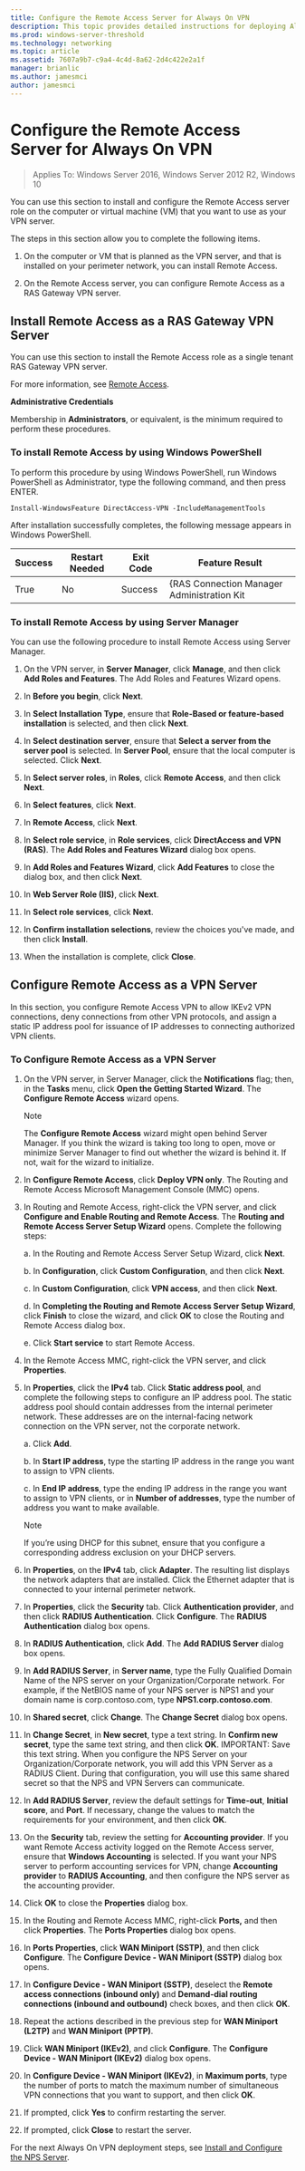 ```yaml
---
title: Configure the Remote Access Server for Always On VPN
description: This topic provides detailed instructions for deploying Always On VPN in Windows Server 2016.
ms.prod: windows-server-threshold
ms.technology: networking
ms.topic: article
ms.assetid: 7607a9b7-c9a4-4c4d-8a62-2d4c422e2a1f
manager: brianlic
ms.author: jamesmci
author: jamesmci
---
```

# Configure the Remote Access Server for Always On VPN

>Applies To: Windows Server 2016, Windows Server 2012 R2, Windows 10

You can use this section to install and configure the Remote Access server role on the computer or virtual machine \(VM\) that you want to use as your VPN server. 

The steps in this section allow you to complete the following items.

1. On the computer or VM that is planned as the VPN server, and that is installed on your perimeter network, you can install Remote Access.

2. On the Remote Access server, you can configure Remote Access as a RAS Gateway VPN server.

## Install Remote Access as a RAS Gateway VPN Server

You can use this section to install the Remote Access role as a single tenant RAS Gateway VPN server.

For more information, see [Remote Access](https://docs.microsoft.com/windows-server/remote/remote-access/remote-access).

**Administrative Credentials**

Membership in **Administrators**, or equivalent, is the minimum required to perform these procedures.

### To install Remote Access by using Windows PowerShell

To perform this procedure by using Windows PowerShell, run Windows PowerShell as Administrator, type the following command, and then press ENTER.

`Install-WindowsFeature DirectAccess-VPN -IncludeManagementTools`

After installation successfully completes, the following message appears in Windows PowerShell.

|Success| Restart Needed| Exit Code|  Feature Result|
|------- |--------------| ---------|  --------------|
|True|No |Success|{RAS Connection Manager Administration Kit|

### To install Remote Access by using Server Manager

You can use the following procedure to install Remote Access using Server Manager.

1.  On the VPN server, in **Server Manager**, click **Manage**, and then click **Add Roles and Features**. The Add Roles and Features Wizard opens.

2.  In **Before you begin**, click **Next**.

3.  In **Select Installation Type**, ensure that **Role-Based or feature-based installation** is selected, and then click **Next**.

4.  In **Select destination server**, ensure that **Select a server from the server pool** is selected. In **Server Pool**, ensure that the local computer is selected. Click **Next**.

5.  In **Select server roles**, in **Roles**, click **Remote Access**, and then click **Next**.

6.  In **Select features**, click **Next**.

7.  In **Remote Access**, click **Next**.

8.  In **Select role service**, in **Role services**, click **DirectAccess and VPN \(RAS\)**. The **Add Roles and Features Wizard** dialog box opens.

9.  In **Add Roles and Features Wizard**, click **Add Features** to close the dialog box, and then click
    **Next**.

10. In **Web Server Role (IIS)**, click **Next**.

11. In **Select role services**, click **Next**.

12. In **Confirm installation selections**, review the choices you've made, and then click **Install**.

13. When the installation is complete, click **Close**.

## Configure Remote Access as a VPN Server

In this section, you configure Remote Access VPN to allow IKEv2 VPN connections, deny connections from other VPN protocols, and assign a static IP address pool for issuance of IP addresses to connecting authorized VPN clients.

### To Configure Remote Access as a VPN Server

1.  On the VPN server, in Server Manager, click the **Notifications** flag; then, in the **Tasks** menu, click **Open the Getting Started Wizard**. The **Configure Remote Access** wizard opens.

	>[!NOTE]
	>The **Configure Remote Access** wizard might open behind Server Manager. If you think the wizard is taking too long to open, move or minimize Server Manager to find out whether the wizard is behind it. If not, wait for the wizard to initialize.

1.  In **Configure Remote Access**, click **Deploy VPN only**. The Routing and Remote Access Microsoft Management Console \(MMC\) opens.

2.  In Routing and Remote Access, right-click the VPN server, and click **Configure and Enable Routing and Remote Access**. The **Routing and Remote Access Server Setup Wizard** opens. Complete the following steps:

    a.  In the Routing and Remote Access Server Setup Wizard, click **Next**.

    b.  In **Configuration**, click **Custom Configuration**, and then click **Next**.

    c.  In **Custom Configuration**, click **VPN access**, and then click **Next**.

    d.  In **Completing the Routing and Remote Access Server Setup Wizard**, click **Finish** to close the wizard, and click **OK** to close the Routing and Remote Access dialog box.

    e.  Click **Start service** to start Remote Access.

3.  In the Remote Access MMC, right\-click the VPN server, and click **Properties**.

4.  In **Properties**, click the **IPv4** tab. Click **Static address pool**, and complete the following steps to configure an IP address pool. The static address pool should contain addresses from the internal perimeter network. These addresses are on the internal-facing network connection on the VPN server, not the corporate network.

    a.  Click **Add**.

    b.  In **Start IP address**, type the starting IP address in the range you want to assign to VPN clients.

    c.  In **End IP address**, type the ending IP address in the range you want to assign to VPN clients, or in **Number of addresses**, type the number of address you want to make available.

	>[!NOTE]
	>If you’re using DHCP for this subnet, ensure that you configure a corresponding address exclusion on your DHCP servers.

5.  In **Properties**, on the **IPv4** tab, click **Adapter**. The resulting list displays the network adapters that are installed. Click the Ethernet adapter that is connected to your internal perimeter network.

6. In **Properties**, click the **Security** tab. Click **Authentication provider**, and then click **RADIUS Authentication**. Click **Configure**. The **RADIUS Authentication** dialog box opens.

7. In **RADIUS Authentication**, click **Add**. The **Add RADIUS Server** dialog box opens.

8. In **Add RADIUS Server**, in **Server name**, type the Fully Qualified Domain Name of the NPS server on your Organization/Corporate network. For example, if the NetBIOS name of your NPS server is NPS1 and your domain name is corp.contoso.com, type **NPS1.corp.contoso.com**.

9. In **Shared secret**, click **Change**. The **Change Secret** dialog box opens.

10. In **Change Secret**, in **New secret**, type a text string. In **Confirm new secret**, type the same text string, and then click **OK**. IMPORTANT: Save this text string. When you configure the NPS Server on your Organization/Corporate network, you will add this VPN Server as a RADIUS Client. During that configuration, you will use this same shared secret so that the NPS and VPN Servers can communicate.

11. In **Add RADIUS Server**, review the default settings for **Time-out**, **Initial score**, and **Port**. If necessary, change the values to match the requirements for your environment, and then click **OK**.

12. On the **Security** tab, review the setting for **Accounting provider**. If you want Remote Access activity logged on the Remote Access server, ensure that **Windows Accounting** is selected. If you want your NPS server to perform accounting services for VPN, change **Accounting provider** to **RADIUS Accounting**, and then configure the NPS server as the accounting provider.

12.  Click **OK** to close the **Properties** dialog box.

13.  In the Routing and Remote Access MMC, right-click **Ports,** and then click **Properties**. The **Ports Properties** dialog box opens.

14.  In **Ports Properties**, click **WAN Miniport \(SSTP\)**, and then click **Configure**. The **Configure Device - WAN Miniport \(SSTP\)** dialog box opens.

15.  In **Configure Device - WAN Miniport \(SSTP\)**, deselect the **Remote access connections \(inbound only\)** and **Demand-dial routing connections \(inbound and outbound\)** check boxes, and then click **OK**.

16.  Repeat the actions described in the previous step for **WAN Miniport \(L2TP\)** and **WAN Miniport \(PPTP\)**.

17.  Click **WAN Miniport \(IKEv2\)**, and click **Configure**. The **Configure Device - WAN Miniport \(IKEv2\)** dialog box opens.

18.  In **Configure Device - WAN Miniport \(IKEv2\)**, in **Maximum ports**, type the number of ports to match the maximum number of simultaneous VPN connections that you want to support, and then click **OK**.

19. If prompted, click **Yes** to confirm restarting the server.

20. If prompted, click **Close** to restart the server.

For the next Always On VPN deployment steps, see [Install and Configure the NPS Server](vpn-deploy-nps.md).